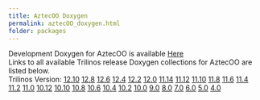 ```yaml
---
title: AztecOO Doxygen
permalink: aztecOO_doxygen.html
folder: packages
---
```



Development Doxygen for AztecOO is available [Here](http://trilinos.org/docs/dev/packages/aztecoo/doc/html/index.html)  
Links to all available Trilinos release Doxygen collections for AztecOO are listed below.  
Trilinos Version: [12.10](http://trilinos.org/docs/r12.10/packages/aztecoo/doc/html/index.html) [12.8](http://trilinos.org/docs/r12.8/packages/aztecoo/doc/html/index.html) [12.6](http://trilinos.org/docs/r12.6/packages/aztecoo/doc/html/index.html) [12.4](http://trilinos.org/docs/r12.4/packages/aztecoo/doc/html/index.html) [12.2](http://trilinos.org/docs/r12.2/packages/aztecoo/doc/html/index.html) [12.0](http://trilinos.org/docs/r12.0/packages/aztecoo/doc/html/index.html) [11.14](http://trilinos.org/docs/r11.14/packages/aztecoo/doc/html/index.html) [11.12](http://trilinos.org/docs/r11.12/packages/aztecoo/doc/html/index.html) [11.10](http://trilinos.org/docs/r11.10/packages/aztecoo/doc/html/index.html) [11.8](http://trilinos.org/docs/r11.8/packages/aztecoo/doc/html/index.html) [11.6](http://trilinos.org/docs/r11.6/packages/aztecoo/doc/html/index.html) [11.4](http://trilinos.org/docs/r11.4/packages/aztecoo/doc/html/index.html) [11.2](http://trilinos.org/docs/r11.2/packages/aztecoo/doc/html/index.html) [11.0](http://trilinos.org/docs/r11.0/packages/aztecoo/doc/html/index.html) [10.12](http://trilinos.org/docs/r10.12/packages/aztecoo/doc/html/index.html) [10.10](http://trilinos.org/docs/r10.10/packages/aztecoo/doc/html/index.html) [10.8](http://trilinos.org/docs/r10.8/packages/aztecoo/doc/html/index.html) [10.6](http://trilinos.org/docs/r10.6/packages/aztecoo/doc/html/index.html) [10.4](http://trilinos.org/docs/r10.4/packages/aztecoo/doc/html/index.html) [10.2](http://trilinos.org/docs/r10.2/packages/aztecoo/doc/html/index.html) [10.0](http://trilinos.org/docs/r10.0/packages/aztecoo/doc/html/index.html) [9.0](http://trilinos.org/docs/r9.0/packages/aztecoo/doc/html/index.html) [8.0](http://trilinos.org/docs/r8.0/packages/aztecoo/doc/html/index.html) [7.0](http://trilinos.org/docs/r7.0/packages/aztecoo/doc/html/index.html) [6.0](http://trilinos.org/docs/r6.0/packages/aztecoo/doc/html/index.html) [5.0](http://trilinos.org/docs/r5.0/packages/aztecoo/doc/html/index.html) [4.0](http://trilinos.org/docs/r4.0/packages/aztecoo/doc/html/index.html)